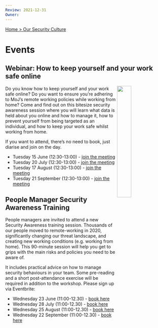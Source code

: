 ```yaml
---
Review: 2021-12-31
Owner:
---
```


[Home > Our Security Culture](https://github.com/ministryofjustice/security-guidance/blob/Local/culture/security-culture-overview.md)

# Events

## Webinar: How to keep yourself and your work safe online

<img src="../graphics/webinar-safe-online.png" width="30%" align="right" />

Do you know how to keep yourself and your work safe online? Do you want to ensure you’re adhering to MoJ’s remote working policies while working from home? Come and find out on this bitesize security awareness session where you will learn what data is held about you online and how to manage it, how to prevent yourself from being targeted as an individual, and how to keep your work safe whilst working from home.

If you want to attend, there’s no need to book, just diarise and join on the day.

- Tuesday 15 June (12:30-13:00) - [join the meeting](https://intranet.justice.gov.uk/events/how-to-keep-yourself-and-your-work-safe-online/)
- Tuesday 20 July (12:30-13:00) - [join the meeting](https://intranet.justice.gov.uk/events/how-to-keep-yourself-and-your-work-safe-online-2/)
- Tuesday 17 August (12:30-13:00) - [join the meeting](https://intranet.justice.gov.uk/events/how-to-keep-yourself-and-your-work-safe-online-3/)
- Tuesday 21 September (12:30-13:00) - [join the meeting](https://intranet.justice.gov.uk/events/how-to-keep-yourself-and-your-work-safe-online-4/)

## People Manager Security Awareness Training

People managers are invited to attend a new Security Awareness training session. Thousands of our people moved to remote-working in 2020, significantly changing our threat landscape, and creating new working conditions (e.g. working from home). This 90-minute session will help you get to grips with the main risks and policies you need to be aware of.

It includes practical advice on how to manage security behaviours in your team. Some pre-reading and a short post-attendance exercise will be required in addition to the workshop. Please sign up via Eventbrite:

- Wednesday 23 June (11:00-12.30) -  [book here](https://intranet.justice.gov.uk/events/people-manager-security-awareness-workshop-3/)
- Wednesday 28 July (11:00-12.30) - [book here](https://intranet.justice.gov.uk/events/people-manager-security-awareness-workshop-4/)
- Wednesday 25 August (11:00-12.30) - [book here](https://intranet.justice.gov.uk/events/people-manager-security-awareness-workshop-5/)
- Wednesday 22 September (11:00-12.30) - [book here](https://intranet.justice.gov.uk/events/people-manager-security-awareness-workshop-6/)
